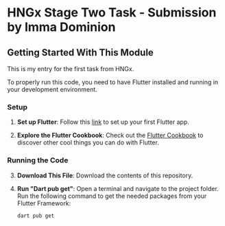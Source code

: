 # HNGx Stage Two Task - Submission by Imma Dominion

## Getting Started With This Module

This is my entry for the first task from HNGx.

To properly run this code, you need to have Flutter installed and running in your development environment.

### Setup

1. **Set up Flutter**: Follow this [link](https://docs.flutter.dev/get-started/codelab) to set up your first Flutter app.

2. **Explore the Flutter Cookbook**: Check out the [Flutter Cookbook](https://docs.flutter.dev/cookbook) to discover other cool things you can do with Flutter.

### Running the Code

3. **Download This File**: Download the contents of this repository.

4. **Run "Dart pub get"**: Open a terminal and navigate to the project folder. Run the following command to get the needed packages from your Flutter Framework:

   ```bash
   dart pub get
